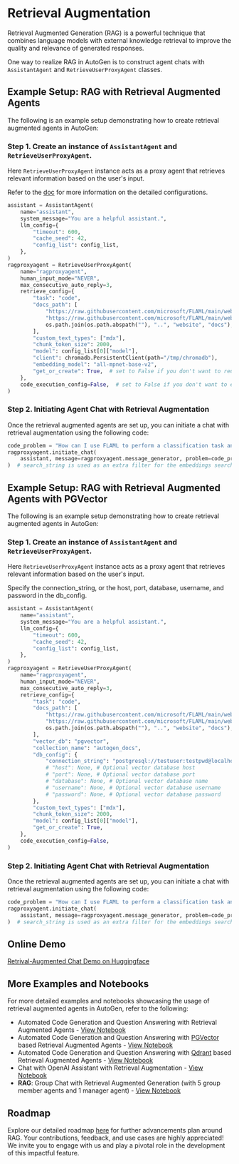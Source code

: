 # Retrieval Augmentation

Retrieval Augmented Generation (RAG) is a powerful technique that combines language models with external knowledge retrieval to improve the quality and relevance of generated responses.

One way to realize RAG in AutoGen is to construct agent chats with `AssistantAgent` and `RetrieveUserProxyAgent` classes.

## Example Setup: RAG with Retrieval Augmented Agents
The following is an example setup demonstrating how to create retrieval augmented agents in AutoGen:

### Step 1. Create an instance of `AssistantAgent` and `RetrieveUserProxyAgent`.

Here `RetrieveUserProxyAgent` instance acts as a proxy agent that retrieves relevant information based on the user's input.

Refer to the [doc](https://microsoft.github.io/autogen/docs/reference/agentchat/contrib/retrieve_user_proxy_agent)
for more information on the detailed configurations.

```python
assistant = AssistantAgent(
    name="assistant",
    system_message="You are a helpful assistant.",
    llm_config={
        "timeout": 600,
        "cache_seed": 42,
        "config_list": config_list,
    },
)
ragproxyagent = RetrieveUserProxyAgent(
    name="ragproxyagent",
    human_input_mode="NEVER",
    max_consecutive_auto_reply=3,
    retrieve_config={
        "task": "code",
        "docs_path": [
            "https://raw.githubusercontent.com/microsoft/FLAML/main/website/docs/Examples/Integrate%20-%20Spark.md",
            "https://raw.githubusercontent.com/microsoft/FLAML/main/website/docs/Research.md",
            os.path.join(os.path.abspath(""), "..", "website", "docs"),
        ],
        "custom_text_types": ["mdx"],
        "chunk_token_size": 2000,
        "model": config_list[0]["model"],
        "client": chromadb.PersistentClient(path="/tmp/chromadb"),
        "embedding_model": "all-mpnet-base-v2",
        "get_or_create": True,  # set to False if you don't want to reuse an existing collection, but you'll need to remove the collection manually
    },
    code_execution_config=False,  # set to False if you don't want to execute the code
)
```

### Step 2. Initiating Agent Chat with Retrieval Augmentation

Once the retrieval augmented agents are set up, you can initiate a chat with retrieval augmentation using the following code:

```python
code_problem = "How can I use FLAML to perform a classification task and use spark to do parallel training. Train 30 seconds and force cancel jobs if time limit is reached."
ragproxyagent.initiate_chat(
    assistant, message=ragproxyagent.message_generator, problem=code_problem, search_string="spark"
)  # search_string is used as an extra filter for the embeddings search, in this case, we only want to search documents that contain "spark".
```

## Example Setup: RAG with Retrieval Augmented Agents with PGVector
The following is an example setup demonstrating how to create retrieval augmented agents in AutoGen:

### Step 1. Create an instance of `AssistantAgent` and `RetrieveUserProxyAgent`.

Here `RetrieveUserProxyAgent` instance acts as a proxy agent that retrieves relevant information based on the user's input.

Specify the connection_string, or the host, port, database, username, and password in the db_config.

```python
assistant = AssistantAgent(
    name="assistant",
    system_message="You are a helpful assistant.",
    llm_config={
        "timeout": 600,
        "cache_seed": 42,
        "config_list": config_list,
    },
)
ragproxyagent = RetrieveUserProxyAgent(
    name="ragproxyagent",
    human_input_mode="NEVER",
    max_consecutive_auto_reply=3,
    retrieve_config={
        "task": "code",
        "docs_path": [
            "https://raw.githubusercontent.com/microsoft/FLAML/main/website/docs/Examples/Integrate%20-%20Spark.md",
            "https://raw.githubusercontent.com/microsoft/FLAML/main/website/docs/Research.md",
            os.path.join(os.path.abspath(""), "..", "website", "docs"),
        ],
        "vector_db": "pgvector",
        "collection_name": "autogen_docs",
        "db_config": {
            "connection_string": "postgresql://testuser:testpwd@localhost:5432/vectordb", # Optional - connect to an external vector database
            # "host": None, # Optional vector database host
            # "port": None, # Optional vector database port
            # "database": None, # Optional vector database name
            # "username": None, # Optional vector database username
            # "password": None, # Optional vector database password
        },
        "custom_text_types": ["mdx"],
        "chunk_token_size": 2000,
        "model": config_list[0]["model"],
        "get_or_create": True,
    },
    code_execution_config=False,
)
```

### Step 2. Initiating Agent Chat with Retrieval Augmentation

Once the retrieval augmented agents are set up, you can initiate a chat with retrieval augmentation using the following code:

```python
code_problem = "How can I use FLAML to perform a classification task and use spark to do parallel training. Train 30 seconds and force cancel jobs if time limit is reached."
ragproxyagent.initiate_chat(
    assistant, message=ragproxyagent.message_generator, problem=code_problem, search_string="spark"
)  # search_string is used as an extra filter for the embeddings search, in this case, we only want to search documents that contain "spark".
```

## Online Demo
[Retrival-Augmented Chat Demo on Huggingface](https://huggingface.co/spaces/thinkall/autogen-demos)

## More Examples and Notebooks
For more detailed examples and notebooks showcasing the usage of retrieval augmented agents in AutoGen, refer to the following:
- Automated Code Generation and Question Answering with Retrieval Augmented Agents - [View Notebook](/docs/notebooks/agentchat_RetrieveChat)
- Automated Code Generation and Question Answering with [PGVector](https://github.com/pgvector/pgvector) based Retrieval Augmented Agents - [View Notebook](https://github.com/microsoft/autogen/blob/main/notebook/agentchat_RetrieveChat_pgvector.ipynb)
- Automated Code Generation and Question Answering with [Qdrant](https://qdrant.tech/) based Retrieval Augmented Agents - [View Notebook](https://github.com/microsoft/autogen/blob/main/notebook/agentchat_RetrieveChat_qdrant.ipynb)
- Chat with OpenAI Assistant with Retrieval Augmentation - [View Notebook](https://github.com/microsoft/autogen/blob/main/notebook/agentchat_oai_assistant_retrieval.ipynb)
- **RAG**: Group Chat with Retrieval Augmented Generation (with 5 group member agents and 1 manager agent) - [View Notebook](/docs/notebooks/agentchat_groupchat_RAG)

## Roadmap

Explore our detailed roadmap [here](https://github.com/microsoft/autogen/issues/1657) for further advancements plan around RAG. Your contributions, feedback, and use cases are highly appreciated! We invite you to engage with us and play a pivotal role in the development of this impactful feature.
